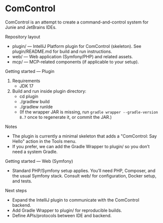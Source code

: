 ComControl
==========

ComControl is an attempt to create a command-and-control system for Junie and JetBrains IDEs.

Repository layout
- plugin/ — IntelliJ Platform plugin for ComControl (skeleton). See plugin/README.md for build and run instructions.
- web/ — Web application (Symfony/PHP) and related assets.
- mcp/ — MCP-related components (if applicable to your setup).

Getting started — Plugin
1) Requirements
   - JDK 17
2) Build and run inside plugin directory:
   - cd plugin
   - ./gradlew build
   - ./gradlew runIde
   - (If the wrapper JAR is missing, run `gradle wrapper --gradle-version 8.7` once to regenerate it, or commit the JAR.)

Notes
- The plugin is currently a minimal skeleton that adds a "ComControl: Say Hello" action in the Tools menu.
- If you prefer, we can add the Gradle Wrapper to plugin/ so you don’t need a system Gradle.

Getting started — Web (Symfony)
- Standard PHP/Symfony setup applies. You’ll need PHP, Composer, and the usual Symfony stack. Consult web/ for configuration, Docker setup, and tests.

Next steps
- Expand the IntelliJ plugin to communicate with the ComControl backend.
- Add Gradle Wrapper to plugin/ for reproducible builds.
- Define APIs/protocols between IDE and backend.
